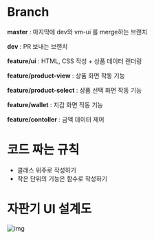  # Branch

**master** : 마지막에 dev와 vm-ui 를 merge하는 브랜치

**dev** : PR 보내는 브랜치

**feature/ui** : HTML, CSS 작성 + 상품 데이터 렌더링

**feature/product-view** : 상품 화면 작동 기능

**feature/product-select** : 상품 선택 화면 작동 기능

**feature/wallet** : 지갑 화면 작동 기능

**feature/contoller** : 금액 데이터 제어 

# 코드 짜는 규칙

- 클래스 위주로 작성하기
- 작은 단위의 기능은 함수로 작성하기

# 자판기 UI 설계도  

![img](https://i.imgur.com/stfiNVG.jpg)  

